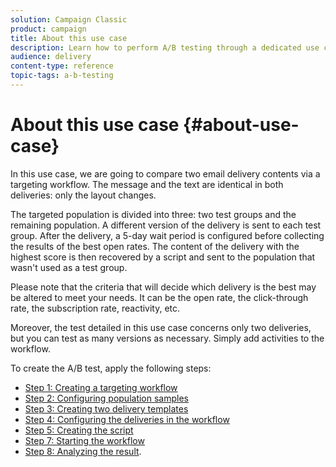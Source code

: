 ```yaml
---
solution: Campaign Classic
product: campaign
title: About this use case
description: Learn how to perform A/B testing through a dedicated use case.
audience: delivery
content-type: reference
topic-tags: a-b-testing
---
```


# About this use case {#about-use-case}

In this use case, we are going to compare two email delivery contents via a targeting workflow. The message and the text are identical in both deliveries: only the layout changes.

The targeted population is divided into three: two test groups and the remaining population. A different version of the delivery is sent to each test group. After the delivery, a 5-day wait period is configured before collecting the results of the best open rates. The content of the delivery with the highest score is then recovered by a script and sent to the population that wasn't used as a test group.

Please note that the criteria that will decide which delivery is the best may be altered to meet your needs. It can be the open rate, the click-through rate, the subscription rate, reactivity, etc.

Moreover, the test detailed in this use case concerns only two deliveries, but you can test as many versions as necessary. Simply add activities to the workflow.

To create the A/B test, apply the following steps:

* [Step 1: Creating a targeting workflow](#step-1--creating-a-targeting-workflow)
* [Step 2: Configuring population samples](#step-2--configuring-population-samples)
* [Step 3: Creating two delivery templates](#step-3--creating-two-delivery-templates)
* [Step 4: Configuring the deliveries in the workflow](#step-4--configuring-the-deliveries-in-the-workflow)
* [Step 5: Creating the script](#step-5--creating-the-script)
* [Step 7: Starting the workflow](#step-7--starting-the-workflow)
* [Step 8: Analyzing the result](#step-8--analyzing-the-result).

